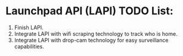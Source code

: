 # Launchpad API (LAPI) TODO List:
<ol>
 <li>Finish LAPI.</li>
 <li>Integrate LAPI with wifi scraping technology to track who is home.</li>
 <li>Integrate LAPI with drop-cam technology for easy surveillance capabilities.</li>
</ol>
